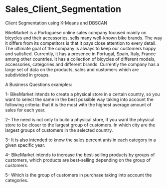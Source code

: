 # Sales_Client_Segmentation
Client Segmentation using K-Means and DBSCAN


BikeMarket is a Portuguese online sales company focused mainly on bicycles and their accessories, sells many well-known bike brands. The way it differs from its competitors is that it pays close attention to every detail. The ultimate goal of the company is always to keep our customers happy and satisfied. Currently, it has a presence in Portugal, Spain, Italy, France among other countries. It has a collection of bicycles of different models, accessories, categories and different brands. Currently the company has a large set of data on the products, sales and customers which are subdivided in groups.

A Business Questions examples:

1-	BikeMarket intends to create a physical store in a certain country, so you want to select the same in the best possible way taking into account the following criteria: that it is the most with the highest average amount of sales for each year.

2-	The need is not only to build a physical store, if you want the physical store to be closer to the largest group of customers. In which city are the largest groups of customers in the selected country.

3-	It is also intended to know the sales percent ants in each category in a given specific year.

4-	BikeMarket intends to increase the best-selling products by groups of customers, which products are best-selling depending on the group of customers.


5-	Which is the group of customers in purchase taking into account the categories.

